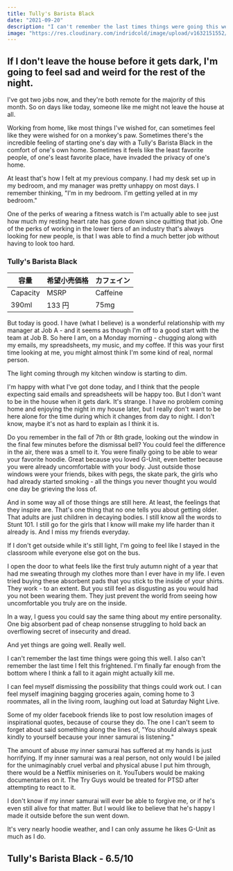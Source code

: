```yaml
---
title: Tully's Barista Black
date: "2021-09-20"
description: "I can't remember the last times things were going this well. I also can't remember the last time I felt this frightened. I'm finally far enough from the bottom where I think a fall to it again might actually kill me."
image: "https://res.cloudinary.com/indridcold/image/upload/v1632151552/zs35er5surjjsuo38dyw.jpg"
---
```


## If I don't leave the house before it gets dark, I'm going to feel sad and weird for the rest of the night.

I've got two jobs now, and they're both remote for the majority of this month. So on days like today, someone like me might not leave the house at all.

Working from home, like most things I've wished for, can sometimes feel like they were wished for on a monkey's paw. Sometimes there's the incredible feeling of starting one's day with a Tully's Barista Black in the comfort of one's own home. Sometimes it feels like the least favorite people, of one's least favorite place, have invaded the privacy of one's home.

At least that's how I felt at my previous company. I had my desk set up in my bedroom, and my manager was pretty unhappy on most days. I remember thinking, "I'm in my bedroom. I'm getting yelled at in my bedroom."

One of the perks of wearing a fitness watch is I'm actually able to see just how much my resting heart rate has gone down since quitting that job. One of the perks of working in the lower tiers of an industry that's always looking for new people, is that I was able to find a much better job without having to look too hard.

### Tully's Barista Black

| 容量     | 希望小売価格 | カフェイン |
| -------- | ------------ | ---------- |
| Capacity | MSRP         | Caffeine   |
| 390ml     | 133 円       | 75mg       |

But today is good. I have (what I believe) is a wonderful relationship with my manager at Job A - and it seems as though I'm off to a good start with the team at Job B. So here I am, on a Monday morning - chugging along with my emails, my spreadsheets, my music, and my coffee. If this was your first time looking at me, you might almost think I'm some kind of real, normal person.

The light coming through my kitchen window is starting to dim.

I'm happy with what I've got done today, and I think that the people expecting said emails and spreadsheets will be happy too. But I don't want to be in the house when it gets dark. It's strange. I have no problem coming home and enjoying the night in my house later, but I really don't want to be here alone for the time during which it changes from day to night. I don't know, maybe it's not as hard to explain as I think it is.

Do you remember in the fall of 7th or 8th grade, looking out the window in the final few minutes before the dismissal bell? You could feel the difference in the air, there was a smell to it. You were finally going to be able to wear your favorite hoodie. Great because you loved G-Unit, even better because you were already uncomfortable with your body. Just outside those windows were your friends, bikes with pegs, the skate park, the girls who had already started smoking - all the things you never thought you would one day be grieving the loss of.

And in some way all of those things are still here. At least, the feelings that they inspire are. That's one thing that no one tells you about getting older. That adults are just children in decaying bodies. I still know all the words to Stunt 101. I still go for the girls that I know will make my life harder than it already is. And I miss my friends everyday.

If I don't get outside while it's still light, I'm going to feel like I stayed in the classroom while everyone else got on the bus.

I open the door to what feels like the first truly autumn night of a year that had me sweating through my clothes more than I ever have in my life. I even tried buying these absorbent pads that you stick to the inside of your shirts. They work - to an extent. But you still feel as disgusting as you would had you not been wearing them. They just prevent the world from seeing how uncomfortable you truly are on the inside.

In a way, I guess you could say the same thing about my entire personality. One big absorbent pad of cheap nonsense struggling to hold back an overflowing secret of insecurity and dread. 

And yet things are going well. Really well.

I can't remember the last time things were going this well. I also can't remember the last time I felt this frightened. I'm finally far enough from the bottom where I think a fall to it again might actually kill me.

I can feel myself dismissing the possibility that things could work out. I can feel myself imagining bagging groceries again, coming home to 3 roommates, all in the living room, laughing out load at Saturday Night Live.
 
Some of my older facebook friends like to post low resolution images of inspirational quotes, because of course they do. The one I can't seem to forget about said something along the lines of, "You should always speak kindly to yourself because your inner samurai is listening."

The amount of abuse my inner samurai has suffered at my hands is just horrifying. If my inner samurai was a real person, not only would I be jailed for the unimaginably cruel verbal and physical abuse I put him through, there would be a Netflix miniseries on it. YouTubers would be making documentaries on it. The Try Guys would be treated for PTSD after attempting to react to it.

I don't know if my inner samurai will ever be able to forgive me, or if he's even still alive for that matter. But I would like to believe that he's happy I made it outside before the sun went down.

It's very nearly hoodie weather, and I can only assume he likes G-Unit as much as I do.

## Tully's Barista Black -  6.5/10 

